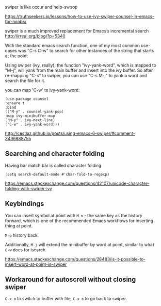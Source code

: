 swiper is like occur and help-swoop

https://truthseekers.io/lessons/how-to-use-ivy-swiper-counsel-in-emacs-for-noobs/

swiper is a much improved replacement for Emacs’s incremental search http://irreal.org/blog/?p=5340

With the standard emacs search function, one of my most common use-cases was "C-s C-w" to search for other instances of the string that starts at the point

Using swiper (ivy, really), the function "ivy-yank-word", which is mapped to "M-j", will yank from the main buffer and insert into the ivy buffer. So after re-mapping "C-s" to swiper, you can use "C-s M-j" to yank a word and search the file for it.

you can map 'C-w' to ivy-yank-word:

```elisp
(use-package counsel
:ensure t
:bind
(("M-y" . counsel-yank-pop)
:map ivy-minibuffer-map
("M-y" . ivy-next-line)
("C-w" . ivy-yank-word)))
```

http://cestlaz.github.io/posts/using-emacs-6-swiper/#comment-3436888755

## Searching and character folding

Having bar match bár is called character folding

`(setq search-default-mode #'char-fold-to-regexp)`

https://emacs.stackexchange.com/questions/42107/unicode-character-folding-with-swiper-ivy

## Keybindings

You can insert symbol at point with `M-n` - the same key as the history forward, which is one of the recommended Emacs workflows for inserting thing at point.

`M-p` history back.

Additionally, `M-j` will extend the minibuffer by word at point, similar to what `C-w` does for isearch.

https://emacs.stackexchange.com/questions/28483/is-it-possible-to-insert-word-at-point-in-swiper

## Workaround for autoscroll without closing swiper

`C-x o` to switch to buffer with file, `C-x o` to go back to swiper.
